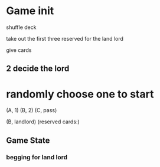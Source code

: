# Game init

shuffle deck

take out the first three reserved for the land lord

give cards

## 2 decide the lord

# randomly choose one to start

(A, 1)
(B, 2)
(C, pass)

(B, landlord)
(reserved cards:)

## Game State
### begging for land lord


